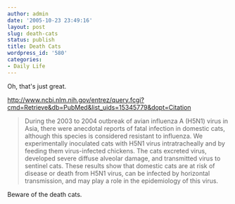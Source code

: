 ```yaml
---
author: admin
date: '2005-10-23 23:49:16'
layout: post
slug: death-cats
status: publish
title: Death Cats
wordpress_id: '580'
categories:
- Daily Life
---
```

<p>Oh, that's just great.</p><p><a href="http://www.ncbi.nlm.nih.gov/entrez/query.fcgi?cmd=Retrieve&db=PubMed&list_uids=15345779&dopt=Citation">http://www.ncbi.nlm.nih.gov/entrez/query.fcgi?cmd=Retrieve&amp;db=PubMed&amp;list_uids=15345779&amp;dopt=Citation</a></p><blockquote><p>During the 2003 to 2004 outbreak of avian influenza A (H5N1) virus in Asia, there were anecdotal reports of fatal infection in domestic cats, although this species is considered resistant to influenza. We experimentally inoculated cats with H5N1 virus intratracheally and by feeding them virus-infected chickens. The cats excreted virus, developed severe diffuse alveolar damage, and transmitted virus to sentinel cats. These results show that domestic cats are at risk of disease or death from H5N1 virus, can be infected by horizontal transmission, and may play a role in the epidemiology of this virus.</p></blockquote><p>Beware of the death cats.</p>
